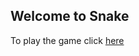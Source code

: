 ## Welcome to Snake

To play the game click [here](https://oskarwiskman.github.io/snake/Snake.html)
